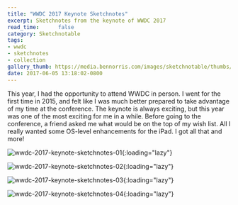```yaml
---
title: "WWDC 2017 Keynote Sketchnotes"
excerpt: Sketchnotes from the keynote of WWDC 2017
read_time:      false
category: Sketchnotable
tags:
- wwdc
- sketchnotes
- collection
gallery_thumb: https://media.bennorris.com/images/sketchnotable/thumbs/wwdc-2017-keynote-sketchnotes-01.jpg
date: 2017-06-05 13:18:02-0800
---
```


This year, I had the opportunity to attend WWDC in person. I went for the first time in 2015, and felt like I was much better prepared to take advantage of my time at the conference. The keynote is always exciting, but this year was one of the most exciting for me in a while. Before going to the conference, a friend asked me what would be on the top of my wish list. All I really wanted some OS-level enhancements for the iPad. I got all that and more!

![wwdc-2017-keynote-sketchnotes-01](https://media.bennorris.com/images/sketchnotable/wwdc-2017/wwdc-2017-keynote-sketchnotes-01.jpg){:loading="lazy"}

![wwdc-2017-keynote-sketchnotes-02](https://media.bennorris.com/images/sketchnotable/wwdc-2017/wwdc-2017-keynote-sketchnotes-02.jpg){:loading="lazy"}

![wwdc-2017-keynote-sketchnotes-03](https://media.bennorris.com/images/sketchnotable/wwdc-2017/wwdc-2017-keynote-sketchnotes-03.jpg){:loading="lazy"}

![wwdc-2017-keynote-sketchnotes-04](https://media.bennorris.com/images/sketchnotable/wwdc-2017/wwdc-2017-keynote-sketchnotes-04.jpg){:loading="lazy"}
